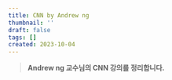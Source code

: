 ```yaml
---
title: CNN by Andrew ng
thumbnail: ''
draft: false
tags: []
created: 2023-10-04
---
```



 > 
 > **Andrew ng 교수님의 CNN 강의를 정리합니다.**
